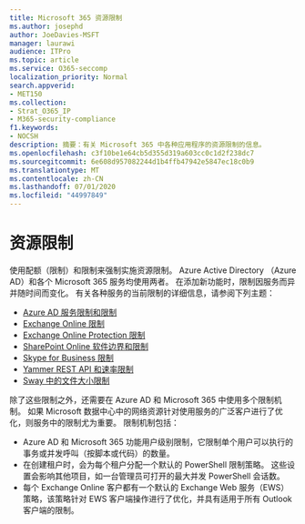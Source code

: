 ```yaml
---
title: Microsoft 365 资源限制
ms.author: josephd
author: JoeDavies-MSFT
manager: laurawi
audience: ITPro
ms.topic: article
ms.service: O365-seccomp
localization_priority: Normal
search.appverid:
- MET150
ms.collection:
- Strat_O365_IP
- M365-security-compliance
f1.keywords:
- NOCSH
description: 摘要：有关 Microsoft 365 中各种应用程序的资源限制的信息。
ms.openlocfilehash: c3f10be1e64cb5d355d319a603cc0c1d2f238dc7
ms.sourcegitcommit: 6e608d957082244d1b4ffb47942e5847ec18c0b9
ms.translationtype: MT
ms.contentlocale: zh-CN
ms.lasthandoff: 07/01/2020
ms.locfileid: "44997849"
---
```

# <a name="resource-limits"></a>资源限制

使用配额（限制）和限制来强制实施资源限制。 Azure Active Directory （Azure AD）和各个 Microsoft 365 服务均使用两者。 在添加新功能时，限制因服务而异并随时间而变化。 有关各种服务的当前限制的详细信息，请参阅下列主题：

- [Azure AD 服务限制和限制](https://docs.microsoft.com/azure/azure-resource-manager/management/azure-subscription-service-limits)
- [Exchange Online 限制](https://technet.microsoft.com/library/exchange-online-limits.aspx)
- [Exchange Online Protection 限制](https://technet.microsoft.com/library/exchange-online-protection-limits.aspx)
- [SharePoint Online 软件边界和限制](https://support.office.com/article/SharePoint-Online-software-boundaries-and-limits-8F34FF47-B749-408B-ABC0-B605E1F6D498)
- [Skype for Business 限制](https://technet.microsoft.com/library/skype-for-business-online-limits.aspx)
- [Yammer REST API 和速率限制](https://developer.yammer.com/docs/rest-api-rate-limits)
- [Sway 中的文件大小限制](https://support.office.com/article/File-size-limits-in-Sway-4db21bc6-b42b-499f-9272-66e089db109f)

除了这些限制之外，还需要在 Azure AD 和 Microsoft 365 中使用多个限制机制。 如果 Microsoft 数据中心中的网络资源针对使用服务的广泛客户进行了优化，则服务中的限制尤为重要。 限制机制包括：

- Azure AD 和 Microsoft 365 功能用户级别限制，它限制单个用户可以执行的事务或并发呼叫（按脚本或代码）的数量。
- 在创建租户时，会为每个租户分配一个默认的 PowerShell 限制策略。 这些设置会影响其他项目，如一台管理员可打开的最大并发 PowerShell 会话数。
- 每个 Exchange Online 客户都有一个默认的 Exchange Web 服务（EWS）策略，该策略针对 EWS 客户端操作进行了优化，并具有适用于所有 Outlook 客户端的限制。
